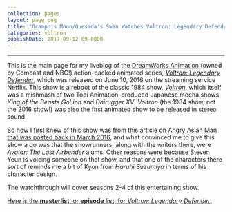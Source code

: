 ```yaml
---
collection: pages
layout: page.pug
title: "Ocampo's Moon/Quesada's Swan Watches Voltron: Legendary Defender"
categories: voltron
publishDate: 2017-09-12 09-0800
---
```


---
This is the main page for my liveblog of the [DreamWorks Animation][dw-anim] (owned by Comcast and NBC!) action-packed animated series, [*Voltron: Legendary Defender*][vld], which was released on June 10, 2016 on the streaming service Netflix. This show is a reboot of the classic 1984 show, [*Voltron*][vol], which itself was a mishmash of two Toei Animation-produced Japanese mecha shows *King of the Beasts GoLion* and *Dairugger XV*. *Voltron* (the 1984 show, not the 2016 show!) was also the first animated show to be released in stereo sound.

So how I first knew of this show was from [this article on Angry Asian Man that was posted back in March 2016][aam], and what convinced me to give this show a go was that the showrunners, along with the writers there, were *Avatar: The Last Airbender* alums. Other reasons were because Steven Yeun is voicing someone on that show, and that one of the characters there sort of reminds me a bit of Kyon from *Haruhi Suzumiya* in terms of his character design.

The watchthrough will cover seasons 2-4 of this entertaining show.

<span class="nav-masterlist">[Here is the **masterlist**, or **episode list**, for *Voltron: Legendary Defender*.][masterlist]</span>

[dw-anim]:    https://en.wikipedia.org/wiki/DreamWorks_Animation
[vol]:        http://tvtropes.org/pmwiki/pmwiki.php/Anime/Voltron
[vld]:        https://en.wikipedia.org/wiki/Voltron:_Legendary_Defender
[aam]:        http://blog.angryasianman.com/2016/03/voltron-returns-in-new-netflix-series.html
[masterlist]: ./masterlist/
